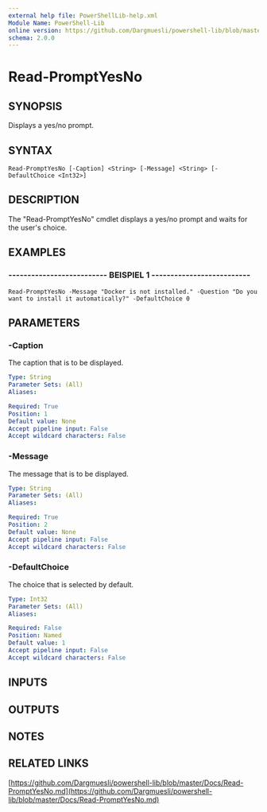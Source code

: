 ```yaml
---
external help file: PowerShellLib-help.xml
Module Name: PowerShell-Lib
online version: https://github.com/Dargmuesli/powershell-lib/blob/master/Docs/Read-PromptYesNo.md
schema: 2.0.0
---
```


# Read-PromptYesNo

## SYNOPSIS
Displays a yes/no prompt.

## SYNTAX

```
Read-PromptYesNo [-Caption] <String> [-Message] <String> [-DefaultChoice <Int32>]
```

## DESCRIPTION
The "Read-PromptYesNo" cmdlet displays a yes/no prompt and waits for the user's choice.

## EXAMPLES

### -------------------------- BEISPIEL 1 --------------------------
```
Read-PromptYesNo -Message "Docker is not installed." -Question "Do you want to install it automatically?" -DefaultChoice 0
```

## PARAMETERS

### -Caption
The caption that is to be displayed.

```yaml
Type: String
Parameter Sets: (All)
Aliases: 

Required: True
Position: 1
Default value: None
Accept pipeline input: False
Accept wildcard characters: False
```

### -Message
The message that is to be displayed.

```yaml
Type: String
Parameter Sets: (All)
Aliases: 

Required: True
Position: 2
Default value: None
Accept pipeline input: False
Accept wildcard characters: False
```

### -DefaultChoice
The choice that is selected by default.

```yaml
Type: Int32
Parameter Sets: (All)
Aliases: 

Required: False
Position: Named
Default value: 1
Accept pipeline input: False
Accept wildcard characters: False
```

## INPUTS

## OUTPUTS

## NOTES

## RELATED LINKS

[https://github.com/Dargmuesli/powershell-lib/blob/master/Docs/Read-PromptYesNo.md](https://github.com/Dargmuesli/powershell-lib/blob/master/Docs/Read-PromptYesNo.md)

